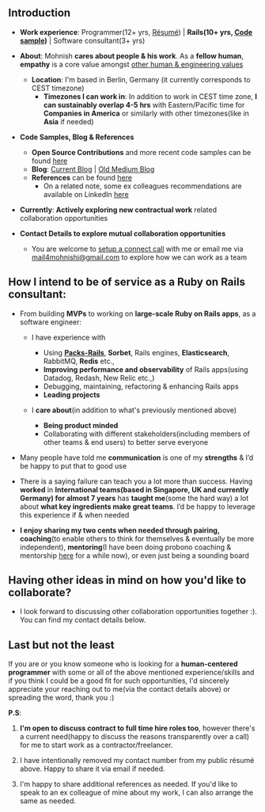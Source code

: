 ## Introduction

- **Work experience**: Programmer(12+ yrs, [Résumé](https://bit.ly/résumé_mohnish)) | **Rails(10+ yrs, [Code sample](https://bit.ly/mohnish_code_sample))** |  Software consultant(3+ yrs)

- **About**: Mohnish **cares about people & his work**. As a **fellow human**, **empathy** is a core value amongst [other human & engineering values](https://bit.ly/mohnish_human_and_engineering_values) 

  - **Location**: I'm based in Berlin, Germany (it currently corresponds to CEST timezone)
    - **Timezones I can work in**: In addition to work in CEST time zone, **I can sustainably overlap 4-5 hrs** with Eastern/Pacific time for **Companies in America** or similarly with other timezones(like in **Asia** if needed)

- **Code Samples, Blog & References**
   - **Open Source Contributions** and more recent code samples can be found [here](https://gist.github.com/boddhisattva/7e394480e8b56870bd43e6c188e9ff1c) 
   - **Blog**: [Current Blog](https://www.mohnishjadwani.com/) | [Old Medium Blog ](https://medium.com/@mohnishgj)   
   - **References** can be found [here](https://gist.github.com/boddhisattva/b06989258aa46eaf58848dfcf9e35a60)
     - On a related note, some ex colleagues recommendations are available on LinkedIn [here](https://de.linkedin.com/in/mohnish-jadwani-9a924619)
       
- **Currently**: **Actively exploring new contractual work** related collaboration opportunities

- **Contact Details to explore mutual collaboration opportunities**
  - You are welcome to [setup a connect call](https://calendly.com/sadhakforlife/explore-how-we-could-collaborate-together) with me or email me via mail4mohnishj@gmail.com to explore how we can work as a team

## How I intend to be of service as a Ruby on Rails consultant:

- From building **MVPs** to working on **large-scale Ruby on Rails apps**, as a software engineer:
  - I have experience with
    -   Using **[Packs-Rails](https://github.com/rubyatscale/packs-rails)**, **Sorbet**, Rails engines, **Elasticsearch**, RabbitMQ, **Redis** etc.,
    -   **Improving performance and observability** of Rails apps(using Datadog, Redash, New Relic etc.,)
    -   Debugging, maintaining, refactoring & enhancing Rails apps
    -   **Leading projects**

  - I **care about**(in addition to what's previously mentioned above)
    - **Being product minded**
    - Collaborating with different stakeholders(including members of other teams & end users) to better serve everyone

- Many people have told me **communication** is one of my **strengths** & I’d be happy to put that to good use

- There is a saying failure can teach you a lot more than success. Having **worked** in **International teams(based in Singapore, UK and currently Germany) for almost 7 years** has **taught me**(some the hard way) a lot about **what key ingredients make great teams**. I’d be happy to leverage this experience if & when needed

- **I enjoy sharing my two cents when needed through pairing, coaching**(to enable others to think for themselves & eventually be more independent), **mentoring**(I have been doing probono coaching & mentorship [here](https://bit.ly/probono_coaching_mentoring_connect_with_mohnish) for a while now), or even just being a sounding board

## Having other ideas in mind on how you'd like to collaborate?
 - I look forward to discussing other collaboration opportunities together :). You can find my contact details below.

## Last but not the least

If you are or you know someone who is looking for a **human-centered programmer** with some or all of the above mentioned experience/skills and if you think I could be a good fit for such opportunities, I'd sincerely appreciate your reaching out to me(via the contact details above) or spreading the word, thank you :) 

**P.S**: 

1. **I'm open to discuss contract to full time hire roles too**, however there's a current need(happy to discuss the reasons transparently over a call) for me to start work as a contractor/freelancer.

2. I have intentionally removed my contact number from my public résumé above. Happy to share it via email if needed.

3. I'm happy to share additional references as needed. If you'd like to speak to an ex colleague of mine about my work, I can also arrange the same as needed.
